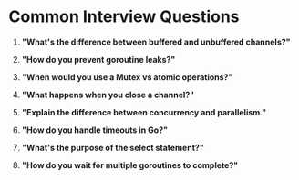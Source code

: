 # Common Interview Questions

1. **"What's the difference between buffered and unbuffered channels?"**

2. **"How do you prevent goroutine leaks?"**

3. **"When would you use a Mutex vs atomic operations?"**

4. **"What happens when you close a channel?"**

5. **"Explain the difference between concurrency and parallelism."**

6. **"How do you handle timeouts in Go?"**

7. **"What's the purpose of the select statement?"**

8. **"How do you wait for multiple goroutines to complete?"**